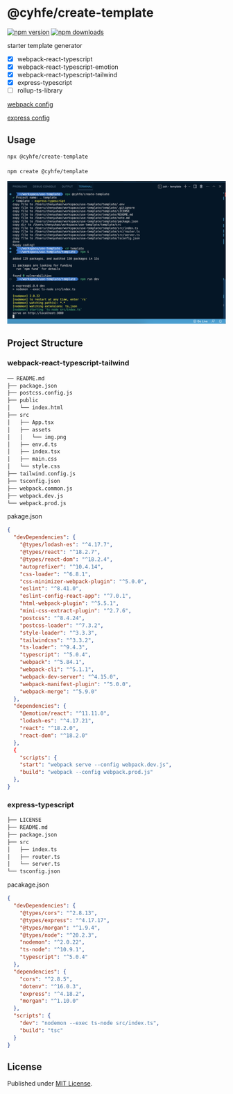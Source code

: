 # @cyhfe/create-template

[![npm version][npm-version-src]][npm-version-href]
[![npm downloads][npm-downloads-src]][npm-downloads-href]

starter template generator

- [x] webpack-react-typescript
- [x] webpack-react-typescript-emotion
- [x] webpack-react-typescript-tailwind
- [x] express-typescript
- [ ] rollup-ts-library

[webpack config](./assets/webpack-config.md)

[express config](./assets/express.md)

## Usage

```sh
npx @cyhfe/create-template

npm create @cyhfe/template
```

![screenshot](./assets/screenshot.png)

## Project Structure

### webpack-react-typescript-tailwind

```bash
── README.md
├── package.json
├── postcss.config.js
├── public
│   └── index.html
├── src
│   ├── App.tsx
│   ├── assets
│   │   └── img.png
│   ├── env.d.ts
│   ├── index.tsx
│   ├── main.css
│   └── style.css
├── tailwind.config.js
├── tsconfig.json
├── webpack.common.js
├── webpack.dev.js
└── webpack.prod.js
```

pakage.json

```json
{
  "devDependencies": {
    "@types/lodash-es": "^4.17.7",
    "@types/react": "^18.2.7",
    "@types/react-dom": "^18.2.4",
    "autoprefixer": "^10.4.14",
    "css-loader": "^6.8.1",
    "css-minimizer-webpack-plugin": "^5.0.0",
    "eslint": "^8.41.0",
    "eslint-config-react-app": "^7.0.1",
    "html-webpack-plugin": "^5.5.1",
    "mini-css-extract-plugin": "^2.7.6",
    "postcss": "^8.4.24",
    "postcss-loader": "^7.3.2",
    "style-loader": "^3.3.3",
    "tailwindcss": "^3.3.2",
    "ts-loader": "^9.4.3",
    "typescript": "^5.0.4",
    "webpack": "^5.84.1",
    "webpack-cli": "^5.1.1",
    "webpack-dev-server": "^4.15.0",
    "webpack-manifest-plugin": "^5.0.0",
    "webpack-merge": "^5.9.0"
  },
  "dependencies": {
    "@emotion/react": "^11.11.0",
    "lodash-es": "^4.17.21",
    "react": "^18.2.0",
    "react-dom": "^18.2.0"
  },
  {
    "scripts": {
    "start": "webpack serve --config webpack.dev.js",
    "build": "webpack --config webpack.prod.js"
  },
}
```

### express-typescript

```bash
├── LICENSE
├── README.md
├── package.json
├── src
│   ├── index.ts
│   ├── router.ts
│   └── server.ts
└── tsconfig.json
```

pacakage.json

```json
{
  "devDependencies": {
    "@types/cors": "^2.8.13",
    "@types/express": "^4.17.17",
    "@types/morgan": "^1.9.4",
    "@types/node": "^20.2.3",
    "nodemon": "^2.0.22",
    "ts-node": "^10.9.1",
    "typescript": "^5.0.4"
  },
  "dependencies": {
    "cors": "^2.8.5",
    "dotenv": "^16.0.3",
    "express": "^4.18.2",
    "morgan": "^1.10.0"
  },
  "scripts": {
    "dev": "nodemon --exec ts-node src/index.ts",
    "build": "tsc"
  }
}
```

## License

Published under [MIT License](./LICENSE).

<!-- Badges -->

[npm-version-src]: https://img.shields.io/npm/v/@cyhfe/create-template?style=flat&colorA=18181B&colorB=F0DB4F
[npm-version-href]: https://npmjs.com/package/@cyhfe/create-template
[npm-downloads-src]: https://img.shields.io/npm/dm/@cyhfe/create-template?style=flat&colorA=18181B&colorB=F0DB4F
[npm-downloads-href]: https://npmjs.com/package/@cyhfe/create-template
